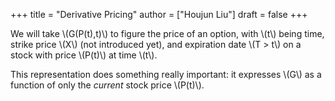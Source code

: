 +++
title = "Derivative Pricing"
author = ["Houjun Liu"]
draft = false
+++

We will take \\(G(P(t),t)\\) to figure the price of an option, with \\(t\\) being time, strike price \\(X\\) (not introduced yet), and expiration date \\(T > t\\) on a stock with price \\(P(t)\\) at time \\(t\\).

This representation does something really important: it expresses \\(G\\) as a function of only the _current_ stock price \\(P(t)\\).